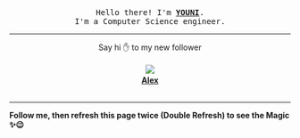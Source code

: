 
<p align='center'>
<samp>
Hello there! I'm <b><a rel='nofollow noopener noreferrer' target='_blank' href='https://github.com/abdelyouni'>YOUNI</a></b>.
<br>I'm a Computer Science engineer.
</samp>
</p>
<hr>
<p align='center'>
<span>Say hi ✋ to my new follower </span></br></br>
<img src='https://avatars2.githubusercontent.com/u/8171453?s=100&amp;v=4'><img src='https://maisonpizza.com/github/abdelyouni/1609927525_img.png' width='1' height='1'><b></br>
<a rel='nofollow noopener noreferrer' target='_blank' href='https://github.com/whynotcrybot'>Alex</a></b></br></br>
</p>
<hr>
<b>Follow me, then refresh this page twice (Double Refresh) to see the Magic ✨😉</b> 